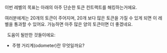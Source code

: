 이번 레벨의 목표는 아래의 아주 단순한 토큰 컨트랙트를 해킹하는거에요.

여러분에게는 20개의 토큰이 주어지며, 20개 보다 많은 토큰을 가질 수 있게 되면 이 레벨을 통과할 수 있어요. 가능하면 아주 많은 양의 토큰이면 더 좋겠네요.

&nbsp;
도움이 될만한 것들이에요:

- 주행 거리계(odometer)란 무엇일까요?
